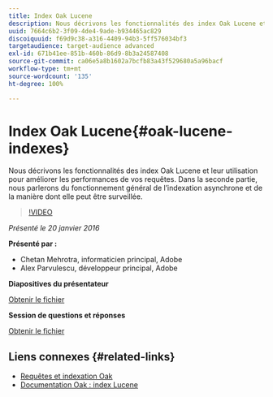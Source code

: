 ```yaml
---
title: Index Oak Lucene
description: Nous décrivons les fonctionnalités des index Oak Lucene et leur utilisation pour améliorer les performances de vos requêtes. Dans la seconde partie, nous parlerons du fonctionnement général de l’indexation asynchrone et de la manière dont elle peut être surveillée.
uuid: 7664c6b2-3f09-4de4-9ade-b934465ac829
discoiquuid: f69d9c38-a316-4409-94b3-5ff576034bf3
targetaudience: target-audience advanced
exl-id: 671b41ee-851b-460b-86d9-8b3a24587408
source-git-commit: ca06e5a8b1602a7bcfb83a43f529680a5a96bacf
workflow-type: tm+mt
source-wordcount: '135'
ht-degree: 100%

---
```


# Index Oak Lucene{#oak-lucene-indexes}

Nous décrivons les fonctionnalités des index Oak Lucene et leur utilisation pour améliorer les performances de vos requêtes. Dans la seconde partie, nous parlerons du fonctionnement général de l’indexation asynchrone et de la manière dont elle peut être surveillée.

>[!VIDEO](https://video.tv.adobe.com/v/19303/?quality=9)

*Présenté le 20 janvier 2016*

**Présenté par :**

* Chetan Mehrotra, informaticien principal, Adobe
* Alex Parvulescu, développeur principal, Adobe

**Diapositives du présentateur**

[Obtenir le fichier](assets/aem-gems-012016-oak-lucene-indexes-async-local.pdf)

**Session de questions et réponses**

[Obtenir le fichier](assets/q-a-1-20-16-gem-session-oak-lucene-indexes.pdf)

## Liens connexes {#related-links}

* [Requêtes et indexation Oak](https://docs.adobe.com/docs/en/aem/6-1/deploy/platform/queries-and-indexing.html)
* [Documentation Oak : index Lucene](https://jackrabbit.apache.org/oak/docs/query/lucene.html)
